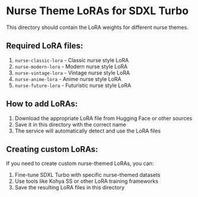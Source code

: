 
# Nurse Theme LoRAs for SDXL Turbo

This directory should contain the LoRA weights for different nurse themes.

## Required LoRA files:

1. `nurse-classic-lora` - Classic nurse style LoRA
2. `nurse-modern-lora` - Modern nurse style LoRA
3. `nurse-vintage-lora` - Vintage nurse style LoRA
4. `nurse-anime-lora` - Anime nurse style LoRA
5. `nurse-future-lora` - Futuristic nurse style LoRA

## How to add LoRAs:

1. Download the appropriate LoRA file from Hugging Face or other sources
2. Save it in this directory with the correct name
3. The service will automatically detect and use the LoRA files

## Creating custom LoRAs:

If you need to create custom nurse-themed LoRAs, you can:
1. Fine-tune SDXL Turbo with specific nurse-themed datasets
2. Use tools like Kohya SS or other LoRA training frameworks
3. Save the resulting LoRA files in this directory
